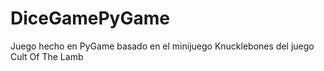 # DiceGamePyGame
Juego hecho en PyGame basado en el minijuego Knucklebones del juego Cult Of The Lamb
